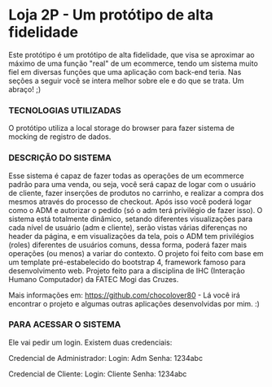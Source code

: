 # Loja 2P - Um protótipo de alta fidelidade
Este protótipo é um protótipo de alta fidelidade, que visa se aproximar ao máximo
de uma função "real" de um ecommerce, tendo um sistema muito fiel em diversas funções
que uma aplicação com back-end teria. Nas seções a seguir você se intera melhor sobre
ele e do que se trata. Um abraço! ;)

### TECNOLOGIAS UTILIZADAS 
O protótipo utiliza a local storage do browser
para fazer sistema de mocking de registro de dados.

### DESCRIÇÃO DO SISTEMA
Esse sistema é capaz de fazer todas as operações
de um ecommerce padrão para uma venda, ou seja, você será capaz de logar
com o usuário de cliente, fazer inserções de produtos no carrinho, e
realizar a compra dos mesmos através do processo de checkout. Após isso
você poderá logar como o ADM e autorizar o pedido (só o adm terá
privilégio de fazer isso). O sistema está totalmente dinâmico, setando
diferentes visualizações para cada nível de usuário (adm e cliente),
serão vistas várias diferenças no header da página, e em visualizações
da tela, pois o ADM tem privilégios (roles) diferentes de usuários
comuns, dessa forma, poderá fazer mais operações (ou menos) a variar do
contexto. O projeto foi feito com base em um template pré-estabelecido
do bootstrap 4, framework famoso para desenvolvimento web. Projeto feito
para a disciplina de IHC (Interação Humano Computador) da FATEC Mogi das
Cruzes.

Mais informações em: https://github.com/chocolover80 - Lá você irá
encontrar o projeto e algumas outras aplicações desenvolvidas por mim.
:)

### PARA ACESSAR O SISTEMA

Ele vai pedir um login. Existem duas credenciais:

Credencial de Administrador: Login: Adm Senha: 1234abc

Credencial de Cliente: Login: Cliente Senha: 1234abc
